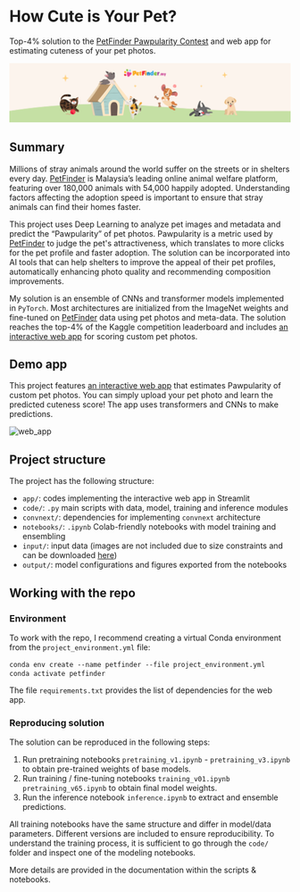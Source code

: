 # How Cute is Your Pet?

Top-4% solution to the [PetFinder Pawpularity Contest](https://www.kaggle.com/c/petfinder-pawpularity-score/overview) and web app for estimating cuteness of your pet photos.

![cover](https://github.com/kozodoi/Pet_Pawpularity/blob/main/app/header.png?raw=true-08-31-18-49-29)


## Summary

Millions of stray animals around the world suffer on the streets or in shelters every day. [PetFinder](https://petfinder.my/) is Malaysia’s leading online animal welfare platform, featuring over 180,000 animals with 54,000 happily adopted. Understanding factors affecting the adoption speed is important to ensure that stray animals can find their homes faster.

This project uses Deep Learning to analyze pet images and metadata and predict the “Pawpularity” of pet photos. Pawpularity is a metric used by [PetFinder](https://petfinder.my/) to judge the pet's attractiveness, which translates to more clicks for the pet profile and faster adoption. The solution can be incorporated into AI tools that can help shelters to improve the appeal of their pet profiles, automatically enhancing photo quality and recommending composition improvements.

My solution is an ensemble of CNNs and transformer models implemented in `PyTorch`. Most architectures are initialized from the ImageNet weights and fine-tuned on [PetFinder](https://petfinder.my/) data using pet photos and meta-data. The solution reaches the top-4% of the Kaggle competition leaderboard and includes [an interactive web app](https://share.streamlit.io/kozodoi/pet_pawpularity/main/web_app.py) for scoring custom pet photos.


## Demo app

This project features [an interactive web app](https://share.streamlit.io/kozodoi/pet_pawpularity/main/web_app.py) that estimates Pawpularity of custom pet photos. You can simply upload your pet photo and learn the predicted cuteness score! The app uses transformers and CNNs to make predictions.

![web_app](https://i.postimg.cc/90g241GT/Screen-2021-11-23-at-12-20-20.jpg)


## Project structure

The project has the following structure:
- `app/`: codes implementing the interactive web app in Streamlit
- `code/`: `.py` main scripts with data, model, training and inference modules
- `convnext/`: dependencies for implementing `convnext` architecture
- `notebooks/`: `.ipynb` Colab-friendly notebooks with model training and ensembling
- `input/`: input data (images are not included due to size constraints and can be downloaded [here](https://www.kaggle.com/c/petfinder-pawpularity-score/data))
- `output/`: model configurations and figures exported from the notebooks


## Working with the repo

### Environment

To work with the repo, I recommend creating a virtual Conda environment from the `project_environment.yml` file:
```
conda env create --name petfinder --file project_environment.yml
conda activate petfinder
```

The file `requirements.txt` provides the list of dependencies for the web app.


### Reproducing solution

The solution can be reproduced in the following steps:
1. Run pretraining notebooks `pretraining_v1.ipynb` - `pretraining_v3.ipynb` to obtain pre-trained weights of base models.
2. Run training / fine-tuning notebooks `training_v01.ipynb` `pretraining_v65.ipynb` to obtain final model weights.
3. Run the inference notebook `inference.ipynb` to extract and ensemble predictions.

All training notebooks have the same structure and differ in model/data parameters. Different versions are included to ensure reproducibility. To understand the training process, it is sufficient to go through the `code/` folder and inspect one of the modeling notebooks.

More details are provided in the documentation within the scripts & notebooks.
